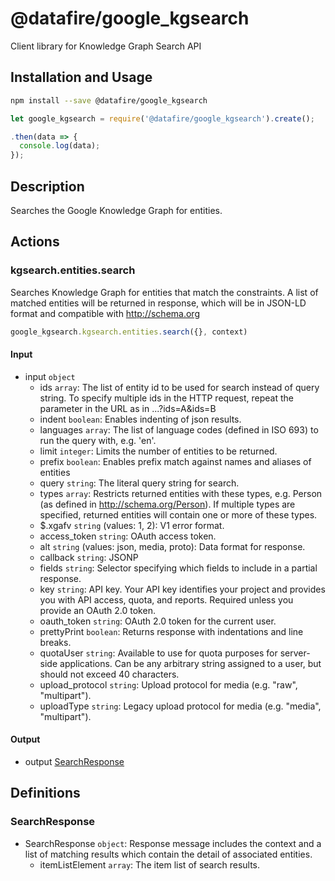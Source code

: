 # @datafire/google_kgsearch

Client library for Knowledge Graph Search API

## Installation and Usage
```bash
npm install --save @datafire/google_kgsearch
```
```js
let google_kgsearch = require('@datafire/google_kgsearch').create();

.then(data => {
  console.log(data);
});
```

## Description

Searches the Google Knowledge Graph for entities.

## Actions

### kgsearch.entities.search
Searches Knowledge Graph for entities that match the constraints. A list of matched entities will be returned in response, which will be in JSON-LD format and compatible with http://schema.org


```js
google_kgsearch.kgsearch.entities.search({}, context)
```

#### Input
* input `object`
  * ids `array`: The list of entity id to be used for search instead of query string. To specify multiple ids in the HTTP request, repeat the parameter in the URL as in ...?ids=A&ids=B
  * indent `boolean`: Enables indenting of json results.
  * languages `array`: The list of language codes (defined in ISO 693) to run the query with, e.g. 'en'.
  * limit `integer`: Limits the number of entities to be returned.
  * prefix `boolean`: Enables prefix match against names and aliases of entities
  * query `string`: The literal query string for search.
  * types `array`: Restricts returned entities with these types, e.g. Person (as defined in http://schema.org/Person). If multiple types are specified, returned entities will contain one or more of these types.
  * $.xgafv `string` (values: 1, 2): V1 error format.
  * access_token `string`: OAuth access token.
  * alt `string` (values: json, media, proto): Data format for response.
  * callback `string`: JSONP
  * fields `string`: Selector specifying which fields to include in a partial response.
  * key `string`: API key. Your API key identifies your project and provides you with API access, quota, and reports. Required unless you provide an OAuth 2.0 token.
  * oauth_token `string`: OAuth 2.0 token for the current user.
  * prettyPrint `boolean`: Returns response with indentations and line breaks.
  * quotaUser `string`: Available to use for quota purposes for server-side applications. Can be any arbitrary string assigned to a user, but should not exceed 40 characters.
  * upload_protocol `string`: Upload protocol for media (e.g. "raw", "multipart").
  * uploadType `string`: Legacy upload protocol for media (e.g. "media", "multipart").

#### Output
* output [SearchResponse](#searchresponse)



## Definitions

### SearchResponse
* SearchResponse `object`: Response message includes the context and a list of matching results which contain the detail of associated entities.
  * itemListElement `array`: The item list of search results.


